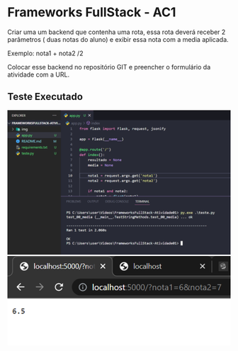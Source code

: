 # Frameworks FullStack - AC1

Criar uma um backend que contenha uma rota, essa rota deverá receber 2 parâmetros ( duas notas do aluno) e exibir essa nota com a media aplicada.

Exemplo: nota1 + nota2 /2

Colocar esse backend no repositório GIT e preencher o formulário da atividade com a URL.

## Teste Executado 
<div align="center">
  <img src="img/img01.png">
  <img src="img/img02.png">
</div>